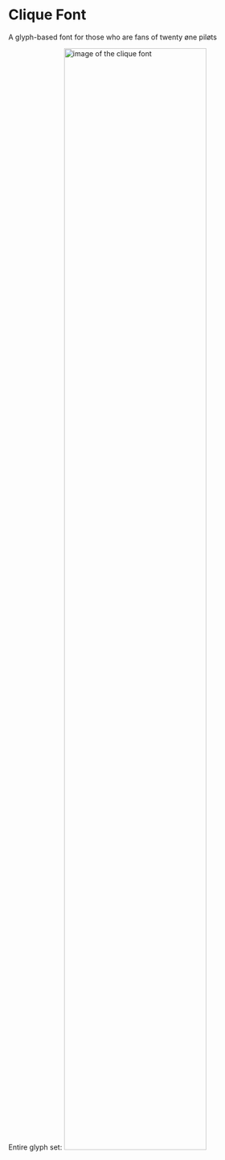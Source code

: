 # Clique Font
A glyph-based font for those who are fans of twenty øne piløts

Entire glyph set:
<img width="75%" alt="image of the clique font" src="https://github.com/user-attachments/assets/a95cac4f-4d3a-45a8-814c-73aceba77f7e">
